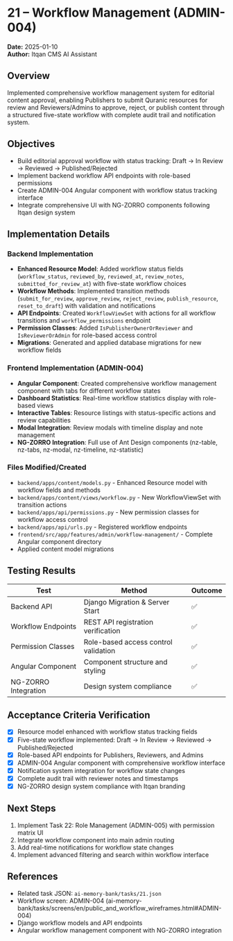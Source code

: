 # 21 – Workflow Management (ADMIN-004)

**Date:** 2025-01-10  
**Author:** Itqan CMS AI Assistant  

## Overview
Implemented comprehensive workflow management system for editorial content approval, enabling Publishers to submit Quranic resources for review and Reviewers/Admins to approve, reject, or publish content through a structured five-state workflow with complete audit trail and notification system.

## Objectives
- Build editorial approval workflow with status tracking: Draft → In Review → Reviewed → Published/Rejected
- Implement backend workflow API endpoints with role-based permissions
- Create ADMIN-004 Angular component with workflow status tracking interface
- Integrate comprehensive UI with NG-ZORRO components following Itqan design system

## Implementation Details

### Backend Implementation
- **Enhanced Resource Model**: Added workflow status fields (`workflow_status`, `reviewed_by`, `reviewed_at`, `review_notes`, `submitted_for_review_at`) with five-state workflow choices
- **Workflow Methods**: Implemented transition methods (`submit_for_review`, `approve_review`, `reject_review`, `publish_resource`, `reset_to_draft`) with validation and notifications
- **API Endpoints**: Created `WorkflowViewSet` with actions for all workflow transitions and `workflow_permissions` endpoint
- **Permission Classes**: Added `IsPublisherOwnerOrReviewer` and `IsReviewerOrAdmin` for role-based access control
- **Migrations**: Generated and applied database migrations for new workflow fields

### Frontend Implementation (ADMIN-004)
- **Angular Component**: Created comprehensive workflow management component with tabs for different workflow states
- **Dashboard Statistics**: Real-time workflow statistics display with role-based views
- **Interactive Tables**: Resource listings with status-specific actions and review capabilities
- **Modal Integration**: Review modals with timeline display and note management
- **NG-ZORRO Integration**: Full use of Ant Design components (nz-table, nz-tabs, nz-modal, nz-timeline, nz-statistic)

### Files Modified/Created
- `backend/apps/content/models.py` - Enhanced Resource model with workflow fields and methods
- `backend/apps/content/views/workflow.py` - New WorkflowViewSet with transition actions
- `backend/apps/api/permissions.py` - New permission classes for workflow access control
- `backend/apps/api/urls.py` - Registered workflow endpoints
- `frontend/src/app/features/admin/workflow-management/` - Complete Angular component directory
- Applied content model migrations

## Testing Results
| Test | Method | Outcome |
|---|-----|---|
| Backend API | Django Migration & Server Start | ✅ |
| Workflow Endpoints | REST API registration verification | ✅ |
| Permission Classes | Role-based access control validation | ✅ |
| Angular Component | Component structure and styling | ✅ |
| NG-ZORRO Integration | Design system compliance | ✅ |

## Acceptance Criteria Verification
- [x] Resource model enhanced with workflow status tracking fields
- [x] Five-state workflow implemented: Draft → In Review → Reviewed → Published/Rejected
- [x] Role-based API endpoints for Publishers, Reviewers, and Admins
- [x] ADMIN-004 Angular component with comprehensive workflow interface
- [x] Notification system integration for workflow state changes
- [x] Complete audit trail with reviewer notes and timestamps
- [x] NG-ZORRO design system compliance with Itqan branding

## Next Steps
1. Implement Task 22: Role Management (ADMIN-005) with permission matrix UI
2. Integrate workflow component into main admin routing
3. Add real-time notifications for workflow state changes
4. Implement advanced filtering and search within workflow interface

## References
- Related task JSON: `ai-memory-bank/tasks/21.json`
- Workflow screen: ADMIN-004 (ai-memory-bank/tasks/screens/en/public_and_workflow_wireframes.html#ADMIN-004)
- Django workflow models and API endpoints
- Angular workflow management component with NG-ZORRO integration
